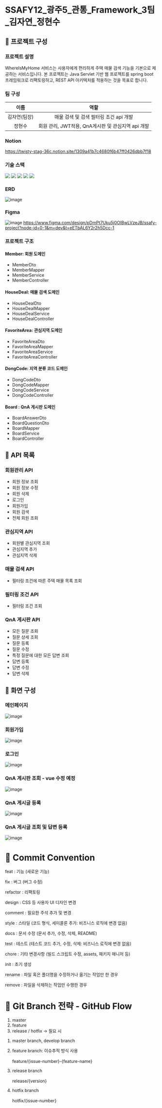 # SSAFY12_광주5_관통_Framework_3팀_김자연_정현수

## :pushpin: 프로젝트 구성
### 프로젝트 설명
WhereIsMyHome 서비스는 사용자에게 편리하게 주택 매물 검색 기능을 기본으로 제공하는 서비스입니다. 본 프로젝트는 Java Servlet 기반 웹 프로젝트를 spring boot 프레임워크로 리팩토링하고, REST API 아키텍처를 적용하는 것을 목표로 합니다. <br>

### 팀 구성
|이름|역할|
|:---:|:---:|
|김자연(팀장)|매물 검색 및 검색 필터링 조건 api 개발|
|정현수|회원 관리, JWT적용, QnA게시판 및 관심지역 api 개발|

### Notion
https://twisty-stag-36c.notion.site/1309a41b7c4680f6b47ff0426dbb7f18

### 기술 스택

  <img src="https://img.shields.io/badge/java-007396?style=for-the-badge&logo=java&logoColor=white">
  <img src="https://img.shields.io/badge/springboot-6DB33F?style=for-the-badge&logo=springboot&logoColor=white">
  <img src="https://img.shields.io/badge/mysql-4479A1?style=for-the-badge&logo=mysql&logoColor=white"> 
  <img src="https://img.shields.io/badge/apache tomcat-F8DC75?style=for-the-badge&logo=apachetomcat&logoColor=white">
  <img src="https://img.shields.io/badge/git-F05032?style=for-the-badge&logo=git&logoColor=white">
  <br>

### ERD
![image](/uploads/0152eee85de1869c3b9c142fbd1cbc99/image.png)

### Figma
![image](/uploads/b71e0bc4d746670b2a6e04031261ace5/image.png)
https://www.figma.com/design/pDmPt7Uku5j0OIBwLVzeJB/ssafy-project?node-id=0-1&m=dev&t=eETbAL6Y2r2h5Dcc-1

### 프로젝트 구조
#### Member: 회원 도메인
- MemberDto
- MemberMapper
- MemberService
- MemberController
#### HouseDeal: 매물 검색 도메인
- HouseDealDto
- HouseDealMapper
- HouseDealService
- HouseDealController
#### FavoriteArea: 관심지역 도메인
- FavoriteAreaDto
- FavoriteAreaMapper
- FavoriteAreaService
- FavoriteAreaController
#### DongCode: 지역 분류 코드 도메인
- DongCodeDto
- DongCodeMapper
- DongCodeService
- DongCodeController
#### Board : QnA 게시판 도메인
- BoardAnswerDto
- BoardQuestionDto
- BoardMapper
- BoardService
- BoardController





## :pushpin: API 목록
### 회원관리 API
- 회원 정보 조회
- 회원 정보 수정
- 회원 삭제
- 로그인
- 회원가입
- 회원 검색
- 전체 회원 조회

### 관심지역 API
- 회원별 관심지역 조회
- 관심지역 추가
- 관심지역 삭제

### 매물 검색 API
- 필터링 조건에 따른 주택 매물 목록 조회

### 필터링 조건 API
- 필터링 조건 조회

### QnA 게시판 API
- 모든 질문 조회
- 질문 상세 조회
- 질문 등록
- 질문 수정
- 특정 질문에 대한 모든 답변 조회
- 답변 등록
- 답변 수정
- 답변 삭제


## :pushpin: 화면 구성
### 메인페이지
![image](/uploads/73b7e8df166e442c9ebb4c2655d33cc3/image.png)

### 회원가입
![image](/uploads/e8e11bca8eff0e1244da22bb70011040/image.png)

### 로그인
![image](/uploads/25a4665d7f909dd102eca8755b984867/image.png)

### QnA 게시판 조회 - vue 수정 예정
![image](/uploads/ddff70be26a484f6dbc03c90d91f8a65/image.png)

### QnA 게시글 등록
![image](/uploads/601bdc7d98fad9e5f20c2368ab9592a8/image.png)

### QnA 게시글 조회 및 답변 등록
![image](/uploads/d22af8893810188018d25a5d398f700e/image.png)



# :pushpin: Commit Convention

feat : 기능 (새로운 기능)

fix : 버그 (버그 수정)

refactor : 리팩토링

design : CSS 등 사용자 UI 디자인 변경

comment : 필요한 주석 추가 및 변경

style : 스타일 (코드 형식, 세미콜론 추가: 비즈니스 로직에 변경 없음)

docs : 문서 수정 (문서 추가, 수정, 삭제, README)

test : 테스트 (테스트 코드 추가, 수정, 삭제: 비즈니스 로직에 변경 없음)

chore : 기타 변경사항 (빌드 스크립트 수정, assets, 패키지 매니저 등)

init : 초기 생성

rename : 파일 혹은 폴더명을 수정하거나 옮기는 작업만 한 경우

remove : 파일을 삭제하는 작업만 수행한 경우

# :pushpin: Git Branch 전략 - GitHub Flow

1. master
2. feature
3. release / hotfix → 필요 시

1) master branch, develop branch

2) feature branch: 이슈추적 방식 사용
<br><br>feature/{issue-number}-{feature-name} 

3) release branch
<br><br>release/{version}

4) hotfix branch
<br><br>hotfix/{issue-number}
